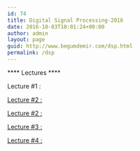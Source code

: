```yaml
---
id: 74
title: Digital Signal Processing-2016
date: 2016-10-03T18:01:24+00:00
author: admin
layout: page
guid: http://www.begumdemir.com/dsp.html
permalink: /dsp
---
```

**** Lectures ****

Lecture #1 : <a href="./assets/docs/dsp/Lecture-1 Introduction.pdf">

Lecture #2 : <a href="./assets/docs/dsp/Lecture-2 Discrete Time Signals.pdf">

Lecture #2 : <a href="./assets/docs/dsp/Lecture-2 Discrete Time Signals -Supplementary.pdf">

Lecture #3 : <a href="./assets/docs/dsp/Lecture-3 Discrete Time Signals-Cont and Systems.pdf">

Lecture #4 : <a href="./assets/docs/dsp/Lecture-4 Discrete Time Systems-Cont.pdf">


